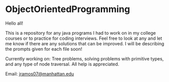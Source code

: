 # ObjectOrientedProgramming
Hello all!

This is a repository for any java programs I had to work on in my college courses or to practice for coding interviews. Feel free to look at any and let me know if there are any solutions that can be improved. I will be describing the prompts given for each file soon!

Currently working on:
Tree problems, solving problems with primitive types, and any type of node traversal. All help is appreciated. 

Email: jramos07@manhattan.edu
